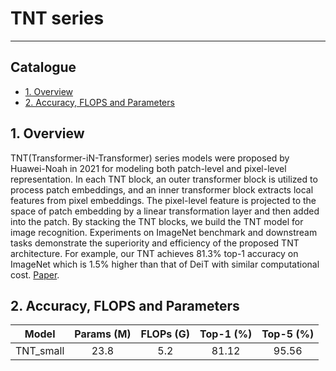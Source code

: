 # TNT series
---
## Catalogue

* [1. Overview](#1)
* [2. Accuracy, FLOPS and Parameters](#2)

<a name='1'></a>
## 1. Overview

TNT(Transformer-iN-Transformer) series models were proposed by Huawei-Noah in 2021 for modeling both patch-level and pixel-level representation.  In each TNT block, an outer transformer block is utilized to process patch embeddings, and an inner transformer block extracts local features from pixel embeddings. The pixel-level feature is projected to the space of patch embedding by a linear transformation layer and then added into the patch. By stacking the TNT blocks, we build the TNT model for image recognition. Experiments on ImageNet benchmark and downstream tasks demonstrate the superiority and efficiency of the proposed TNT architecture. For example, our TNT achieves 81.3% top-1 accuracy on ImageNet which is 1.5% higher than that of DeiT with similar computational cost. [Paper](https://arxiv.org/abs/2103.00112).


<a name='2'></a>
## 2. Accuracy, FLOPS and Parameters

|         Model        | Params (M) | FLOPs (G) | Top-1 (%) | Top-5 (%) |
|:---------------------:|:----------:|:---------:|:---------:|:---------:|
|        TNT_small        | 23.8       | 5.2       | 81.12     |   95.56   |